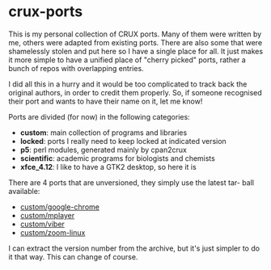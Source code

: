 # crux-ports

This is my personal collection of CRUX ports. Many of them were written
by me, others were adapted from existing ports. There are also some that
were shamelessly stolen and put here so I have a single place for all.
It just makes it more simple to have a unified place of "cherry picked"
ports, rather a bunch of repos with overlapping entries.

I did all this in a hurry and it would be too complicated to track back
the original authors, in order to credit them properly. So, if someone
recognised their port and wants to have their name on it, let me know!

Ports are divided (for now) in the following categories:
* **custom**: main collection of programs and libraries
* **locked**: ports I really need to keep locked at indicated version
* **p5**: perl modules, generated mainly by cpan2crux
* **scientific**: academic programs for biologists and chemists
* **xfce_4.12**: I like to have a GTK2 desktop, so here it is

There are 4 ports that are unversioned, they simply use the latest tar-
ball available:

* [custom/google-chrome](custom/google-chrome)
* [custom/mplayer](custom/mplayer)
* [custom/viber](custom/viber)
* [custom/zoom-linux](custom/zoom-linux)

I can extract the version number from the archive, but it's just simpler
to do it that way. This can change of course.
